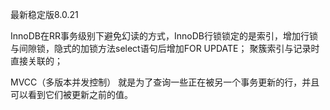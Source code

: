 最新稳定版8.0.21

InnoDB在RR事务级别下避免幻读的方式，InnoDB行锁锁定的是索引，增加行锁与间隙锁，隐式的加锁方法select语句后增加FOR UPDATE；
聚簇索引与记录时直接关联的；

MVCC（多版本并发控制）
就是为了查询一些正在被另一个事务更新的行，并且可以看到它们被更新之前的值。
